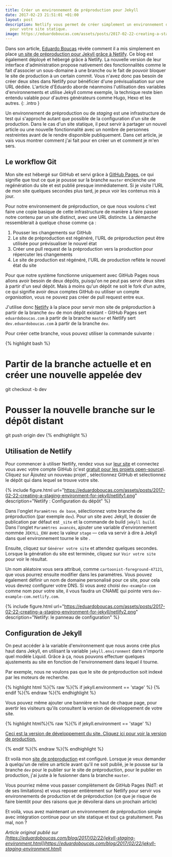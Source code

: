 ```yaml
---
title: Créer un environnement de préproduction pour Jekyll
date: 2017-02-23 21:51:01 +01:00
layout: post
description: Netlify vous permet de créer simplement un environnement de préprofuction
  pour votre site statique.
image: https://eduardoboucas.com/assets/posts/2017-02-22-creating-a-staging-environment-for-jekyll/netlify1.png
---
```


Dans son article, [Eduardo Boucas](https://eduardoboucas.com/) révèle comment il a mis simplement en place [un site de préproduction pour Jekyll grâce à Netlify](https://eduardoboucas.com/blog/2017/02/22/jekyll-staging-environment.html). Ce blog est également déployé et hébergé grâce à Netlify. La nouvelle version de leur interface d'administration propose nativement des fonctionnalités comme le fait d'associer un sous-domaine à une branche ou le fait de pouvoir bloquer le site de production à un certain commit. Vous n'avez donc pas besoin de créer deux sites dans Netlify pour bénéficier d'une prévisualisation sur une URL dédiée. L'article d'Eduardo aborde néanmoins l'utilisation des variables d'environnements et utilise Jekyll comme exemple, la technique reste bien entendu valable pour d'autres générateurs comme Hugo, Hexo et les autres.
{: .intro }

Un environnement de préproduction ou de _staging_ est une infrastructure de test qui s'approche autant que possible de la configuration d'un site de production. Dans le cas d'un site statique, il peut servir à partager un nouvel article ou une nouvelle fonctionnalité avec un nombre de personnes restreintes avant de le rendre disponible publiquement. Dans cet article, je vais vous montrer comment j'ai fait pour en créer un et comment je m'en sers.

## Le workflow Git

Mon site est hébergé sur GitHub et servi grâce à [GitHub Pages](https://pages.github.com/), ce qui signifie que tout ce que je pousse sur la branche `master` enclenche une regénération du site et est publié presque immédiatement. Si je visite l'URL de mon site quelques secondes plus tard, je peux voir les contenus mis à jour.

Pour notre environnement de préproduction, ce que nous voulons c'est faire une copie basique de cette infrastructure de manière à faire passer notre contenu par un site distinct, avec une URL distincte. La démarche ressemblerait à quelque chose comme ça :

1. Pousser les changements sur GitHub
1. Le site de préproduction est régénéré, l'URL de préproduction peut être utilisée pour prévisualiser le nouvel état
1. Créer une pull request de la préproduction vers la production pour répercuter les changements
1. Le site de production est régénéré, l'URL de production reflète le nouvel état du site

Pour que notre système fonctionne uniquement avec GitHub Pages nous allons avoir besoin de deux dépôts, puisqu'on ne peut pas servir deux sites à partir d'un seul dépôt. Mais à moins qu'un dépôt ne soit le fork d'un autre, ce qui signifie avoir deux comptes GitHub ou utiliser un compte *organisation*, vous ne pouvez pas créer de pull request entre eux.

J'utilise donc [Netlify](https://netlify.com) à la place pour servir mon site de préproduction à partir de la branche `dev` de mon dépôt existant - GitHub Pages sert `eduardoboucas.com` à partir de la branche `master` et Netlify sert  `dev.eduardoboucas.com` à partir de la branche `dev`.

Pour créer cette branche, vous pouvez utiliser la commande suivante :

{% highlight bash %}
# Partir de la branche actuelle et en créer une nouvelle appelée dev
git checkout -b dev

# Pousser la nouvelle branche sur le dépôt distant
git push origin dev
{% endhighlight %}

## Utilisation de Netlify

Pour commencer à utiliser Netlify, rendez vous sur [leur site](https://netlify.com) et connectez vous avec votre compte GitHub (c'est [gratuit pour les projets open-source](https://netlify.com/pricing/)). Cliquez sur Àjoutez un nouveau projet`, sélectionnez GitHub et sélectionnez le dépôt qui dans lequel se trouve votre site.

{% include figure.html url="https://eduardoboucas.com/assets/posts/2017-02-22-creating-a-staging-environment-for-jekyll/netlify1.png" description="Netlify : Configuration du dépôt" %}

Dans l'onglet `Paramètres de base`, sélectionnez votre branche de préproduction (par exemple `dev`). Pour un site avec Jekyll, le dossier de publication par défaut est `_site` et la commande de build `jekyll build`. Dans l'onglet `Paramètres avancés`, ajouter une variable d'environnement nommée `JEKYLL_ENV` avec la valeur `stage` — cela va servir à dire à Jekyll dans quel environnement tourne le site .

Ensuite, cliquez sur `Générer votre site` et attendez quelques secondes. Lorsque la génération du site est terminée, cliquez sur `Voir votre site` pour voir le résultat.

Un nom aléatoire vous sera attribué, comme `cartoonist-foreground-47121`, que vous pourrez ensuite modifier dans les paramètres. Vous pouvez également définir un nom de domaine personalisé pour ce site, pour cela vous devrez configurer votre DNS. Si vous avez choisi `dev-example-com` comme nom pour votre site, il vous faudra un CNAME qui pointe vers `dev-example-com.netlify.com`.

{% include figure.html url="https://eduardoboucas.com/assets/posts/2017-02-22-creating-a-staging-environment-for-jekyll/netlify2.png" description="Netlify: le panneau de configuration" %}

## Configuration de Jekyll

On peut accéder à la variable d'environnement que nous avons crée plus haut dans Jekyll, en utilisant la variable `jekyll.environment` dans n'importe quel modèle Liquid. Grâce à ça, nous pouvons effectuer quelques ajustements au site en fonction de l'environnement dans lequel il tourne.

Par exemple, nous ne voulons pas que le site de préproduction soit indexé par les moteurs de recherche.

{% highlight html %}{% raw %}{% if jekyll.environment == 'stage' %}
  <meta name="robots" content="noindex">
{% endif %}{% endraw %}{% endhighlight %}

Vous pouvez même ajouter une bannière en haut de chaque page, pour avertir les visiteurs qu'ils consultent la version de développement de votre site.

{% highlight html%}{% raw %}{% if jekyll.environment == 'stage' %}
  <p class="banner">
    <a href="https://eduardoboucas.com">
      Ceci est la version de développement du site. Cliquez ici pour voir la version de production.
    </a>
  </p>
{% endif %}{% endraw %}{% endhighlight %}

Et voilà mon [site de préproduction](http://dev.eduardoboucas.com) est configuré. Lorsque je veux demander à quelqu'un de relire un article avant qu'il ne soit publié, je le pousse sur la branche `dev` pour le publier sur le site de préproduction, pour le publier en production, j'ai juste à le fusionner dans la branche `master`.

Vous pourriez même vous passer complètement de GitHub Pages (NdT: et de ses limitations) et vous reposer entièrement sur Netlify pour servir vos environnements de production et de préproduction (ce que je risque de faire bientôt pour des raisons que je dévoilerai dans un prochain article)

Et voilà, vous avez maintenant un environnement de préproduction simple avec intégration continue pour un site statique et tout ça gratuitement. Pas mal, non ?

_Article original publié sur  [https://eduardoboucas.com/blog/2017/02/22/jekyll-staging-environment.html](https://eduardoboucas.com/blog/2017/02/22/jekyll-staging-environment.html)_
